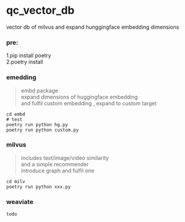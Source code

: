 # qc_vector_db
vector db of milvus and expand hunggingface embedding dimensions

### pre:

1.pip install poetry     
2.poetry install

### emedding
> embd package  
> expand dimensions of huggingface embedding    
> and fulfil custom embedding , expand to custom target     

```
cd embd 
# test
poetry run python hg.py
poetry run python custom.py
```

### milvus 
> includes text/image/video similarity  
> and a simple recommender  
> introduce graph and fulfil one
```
cd milv
poetry run python xxx.py
```

### weaviate
```
todo

```
